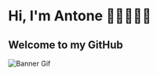 # Hi, I'm Antone 👋🏾👨🏾‍💻
## Welcome to my GitHub

![Banner Gif](https://github.com/antoneev/antoneev/blob/master/GitHub%20Readme%20Banner.gif)

